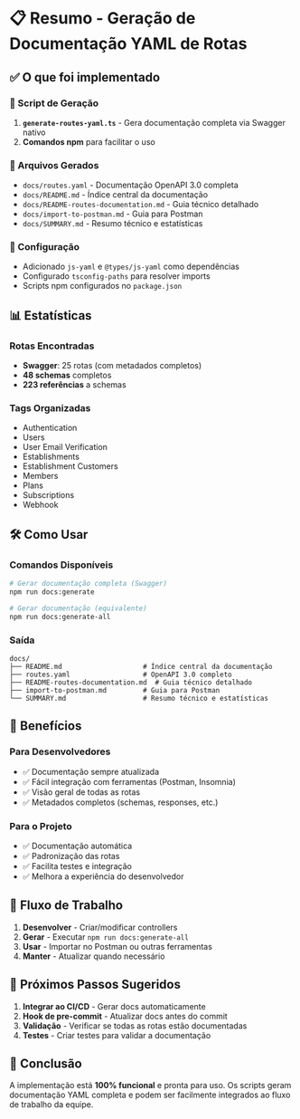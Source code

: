 # 📋 Resumo - Geração de Documentação YAML de Rotas

## ✅ O que foi implementado

### 🚀 Script de Geração
1. **`generate-routes-yaml.ts`** - Gera documentação completa via Swagger nativo
2. **Comandos npm** para facilitar o uso

### 📁 Arquivos Gerados
- `docs/routes.yaml` - Documentação OpenAPI 3.0 completa
- `docs/README.md` - Índice central da documentação
- `docs/README-routes-documentation.md` - Guia técnico detalhado
- `docs/import-to-postman.md` - Guia para Postman
- `docs/SUMMARY.md` - Resumo técnico e estatísticas

### 🔧 Configuração
- Adicionado `js-yaml` e `@types/js-yaml` como dependências
- Configurado `tsconfig-paths` para resolver imports
- Scripts npm configurados no `package.json`

## 📊 Estatísticas

### Rotas Encontradas
- **Swagger**: 25 rotas (com metadados completos)
- **48 schemas** completos
- **223 referências** a schemas

### Tags Organizadas
- Authentication
- Users
- User Email Verification
- Establishments
- Establishment Customers
- Members
- Plans
- Subscriptions
- Webhook

## 🛠️ Como Usar

### Comandos Disponíveis
```bash
# Gerar documentação completa (Swagger)
npm run docs:generate

# Gerar documentação (equivalente)
npm run docs:generate-all
```

### Saída
```
docs/
├── README.md                    # Índice central da documentação
├── routes.yaml                  # OpenAPI 3.0 completo
├── README-routes-documentation.md  # Guia técnico detalhado
├── import-to-postman.md         # Guia para Postman
└── SUMMARY.md                   # Resumo técnico e estatísticas
```

## 🎯 Benefícios

### Para Desenvolvedores
- ✅ Documentação sempre atualizada
- ✅ Fácil integração com ferramentas (Postman, Insomnia)
- ✅ Visão geral de todas as rotas
- ✅ Metadados completos (schemas, responses, etc.)

### Para o Projeto
- ✅ Documentação automática
- ✅ Padronização das rotas
- ✅ Facilita testes e integração
- ✅ Melhora a experiência do desenvolvedor

## 🔄 Fluxo de Trabalho

1. **Desenvolver** - Criar/modificar controllers
2. **Gerar** - Executar `npm run docs:generate-all`
3. **Usar** - Importar no Postman ou outras ferramentas
4. **Manter** - Atualizar quando necessário

## 📝 Próximos Passos Sugeridos

1. **Integrar ao CI/CD** - Gerar docs automaticamente
2. **Hook de pre-commit** - Atualizar docs antes do commit
3. **Validação** - Verificar se todas as rotas estão documentadas
4. **Testes** - Criar testes para validar a documentação

## 🎉 Conclusão

A implementação está **100% funcional** e pronta para uso. Os scripts geram documentação YAML completa e podem ser facilmente integrados ao fluxo de trabalho da equipe. 